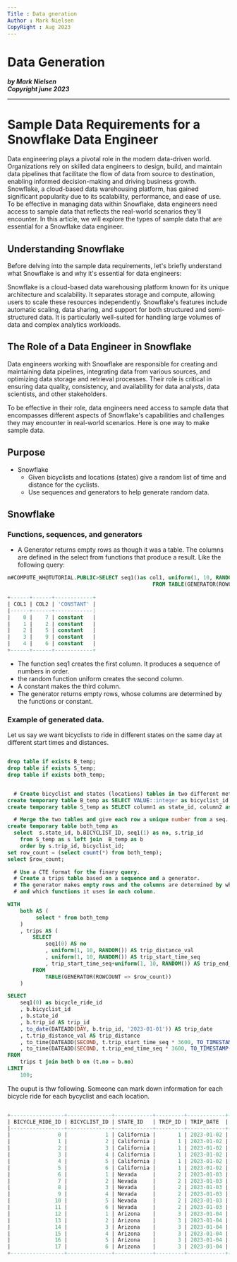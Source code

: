 ```yaml
---
Title : Data gneration
Author : Mark Nielsen
CopyRight : Aug 2023
---
```


Data Generation
===============

_**by Mark Nielsen  
Copyright june 2023**_

* * *

# Sample Data Requirements for a Snowflake Data Engineer


Data engineering plays a pivotal role in the modern data-driven world. Organizations rely on skilled data engineers to design, build, and maintain data pipelines that facilitate the flow of data from source to destination, enabling informed decision-making and driving business growth. Snowflake, a cloud-based data warehousing platform, has gained significant popularity due to its scalability, performance, and ease of use. To be effective in managing data within Snowflake, data engineers need access to sample data that reflects the real-world scenarios they'll encounter. In this article, we will explore the types of sample data that are essential for a Snowflake data engineer.

## Understanding Snowflake

Before delving into the sample data requirements, let's briefly understand what Snowflake is and why it's essential for data engineers:

Snowflake is a cloud-based data warehousing platform known for its unique architecture and scalability. It separates storage and compute, allowing users to scale these resources independently. Snowflake's features include automatic scaling, data sharing, and support for both structured and semi-structured data. It is particularly well-suited for handling large volumes of data and complex analytics workloads.

## The Role of a Data Engineer in Snowflake
Data engineers working with Snowflake are responsible for creating and maintaining data pipelines, integrating data from various sources, and optimizing data storage and retrieval processes. Their role is critical in ensuring data quality, consistency, and availability for data analysts, data scientists, and other stakeholders.

To be effective in their role, data engineers need access to sample data that encompasses different aspects of Snowflake's capabilities and challenges they may encounter in real-world scenarios. Here is one way to make sample data.

## Purpose
   * Snowflake
      * Given bicyclists and locations (states) give a random list of time and distance for the cyclists.
      * Use sequences and generators to help generate random data.


## Snowflake

### Functions, sequences, and generators
* A Generator returns empty rows as though it was a table. The columns are defined in the select from functions that produce a result. Like the following query:
```sql
m#COMPUTE_WH@TUTORIAL.PUBLIC>SELECT seq1()as col1, uniform(1, 10, RANDOM(12)) as col2, 'constant'
                                              FROM TABLE(GENERATOR(ROWCOUNT => 5)) v;
                                               
+------+------+------------+
| COL1 | COL2 | 'CONSTANT' |
|------+------+------------|
|    0 |    7 | constant   |
|    1 |    2 | constant   |
|    2 |    5 | constant   |
|    3 |    9 | constant   |
|    4 |    6 | constant   |
+------+------+------------+
```

   * The function seq1 creates the first column. It produces a sequence of numbers in order. 
   * the random function uniform creates the second column.
   * A constant makes the third column. 
   * The generator returns empty rows, whose columns are determined by the functions or constant. 

### Example of generated data.

Let us say we want  bicyclists to ride in  different states  on the same day at different start times and distances. 

```sql

drop table if exists B_temp;
drop table if exists S_temp;
drop table if exists both_temp;


  # Create bicyclist and states (locations) tables in two different methods. 
create temporary table B_temp as SELECT VALUE::integer as bicyclist_id FROM TABLE(SPLIT_TO_TABLE('1,2,3,4,5,6', ','));
create temporary table S_temp as SELECT column1 as state_id, column2 as trip_id FROM values ('California', 1), ('Nevada', 2), ('Arizona', 3);

  # Merge the two tables and give each row a unique number from a seq. 
create temporary table both_temp as
  select  s.state_id, b.BICYCLIST_ID, seq1(1) as no, s.trip_id
    from S_temp as s left join  B_temp as b
    order by s.trip_id, bicyclist_id;
set row_count = (select count(*) from both_temp);
select $row_count;

  # Use a CTE format for the finary query.
  # Create a trips table based on a sequence and a generator.
  # The generator makes empty rows and the columns are determined by what the select statement has
  # and which functions it uses in each column. 

WITH
    both AS (
    	 select * from both_temp
    )
    , trips AS (
        SELECT
            seq1(0) AS no
            , uniform(1, 10, RANDOM()) AS trip_distance_val
            , uniform(1, 10, RANDOM()) AS trip_start_time_seq
            , trip_start_time_seq+uniform(1, 10, RANDOM()) AS trip_end_time_seq
        FROM
            TABLE(GENERATOR(ROWCOUNT => $row_count))
    )

SELECT
    seq1(0) as bicycle_ride_id
    , b.bicyclist_id
    , b.state_id
    , b.trip_id AS trip_id
    , to_date(DATEADD(DAY, b.trip_id, '2023-01-01')) AS trip_date
    , t.trip_distance_val AS trip_distance
    , to_time(DATEADD(SECOND, t.trip_start_time_seq * 3600, TO_TIMESTAMP('00:00:00', 'HH24:MI:SS'))) AS trip_start_time
    , to_time(DATEADD(SECOND, t.trip_end_time_seq * 3600, TO_TIMESTAMP('00:00:00', 'HH24:MI:SS'))) AS trip_end_time
FROM
    trips t join both b on (t.no = b.no)
LIMIT
    100;
```

The ouput is thw following. Someone can mark down information for each bicycle ride for each bycyclist and each location. 

```sql

+-----------------+--------------+------------+---------+------------+---------------+-----------------+---------------+
| BICYCLE_RIDE_ID | BICYCLIST_ID | STATE_ID   | TRIP_ID | TRIP_DATE  | TRIP_DISTANCE | TRIP_START_TIME | TRIP_END_TIME |
|-----------------+--------------+------------+---------+------------+---------------+-----------------+---------------|
|               0 |            1 | California |       1 | 2023-01-02 |             7 | 10:00:00        | 13:00:00      |
|               1 |            2 | California |       1 | 2023-01-02 |             7 | 08:00:00        | 18:00:00      |
|               2 |            3 | California |       1 | 2023-01-02 |            10 | 06:00:00        | 11:00:00      |
|               3 |            4 | California |       1 | 2023-01-02 |             3 | 03:00:00        | 05:00:00      |
|               4 |            5 | California |       1 | 2023-01-02 |             9 | 07:00:00        | 09:00:00      |
|               5 |            6 | California |       1 | 2023-01-02 |             3 | 04:00:00        | 10:00:00      |
|               6 |            1 | Nevada     |       2 | 2023-01-03 |             1 | 03:00:00        | 10:00:00      |
|               7 |            2 | Nevada     |       2 | 2023-01-03 |             7 | 08:00:00        | 10:00:00      |
|               8 |            3 | Nevada     |       2 | 2023-01-03 |             3 | 04:00:00        | 09:00:00      |
|               9 |            4 | Nevada     |       2 | 2023-01-03 |             6 | 09:00:00        | 16:00:00      |
|              10 |            5 | Nevada     |       2 | 2023-01-03 |             9 | 07:00:00        | 17:00:00      |
|              11 |            6 | Nevada     |       2 | 2023-01-03 |             5 | 02:00:00        | 05:00:00      |
|              12 |            1 | Arizona    |       3 | 2023-01-04 |             5 | 10:00:00        | 15:00:00      |
|              13 |            2 | Arizona    |       3 | 2023-01-04 |             2 | 09:00:00        | 13:00:00      |
|              14 |            3 | Arizona    |       3 | 2023-01-04 |             6 | 01:00:00        | 08:00:00      |
|              15 |            4 | Arizona    |       3 | 2023-01-04 |             3 | 10:00:00        | 12:00:00      |
|              16 |            5 | Arizona    |       3 | 2023-01-04 |            10 | 10:00:00        | 13:00:00      |
|              17 |            6 | Arizona    |       3 | 2023-01-04 |             7 | 01:00:00        | 03:00:00      |
+-----------------+--------------+------------+---------+------------+---------------+-----------------+---------------+

```